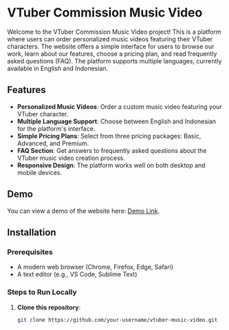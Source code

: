 # VTuber Commission Music Video

Welcome to the VTuber Commission Music Video project! This is a platform where users can order personalized music videos featuring their VTuber characters. The website offers a simple interface for users to browse our work, learn about our features, choose a pricing plan, and read frequently asked questions (FAQ). The platform supports multiple languages, currently available in English and Indonesian.

## Features

- **Personalized Music Videos**: Order a custom music video featuring your VTuber character.
- **Multiple Language Support**: Choose between English and Indonesian for the platform's interface.
- **Simple Pricing Plans**: Select from three pricing packages: Basic, Advanced, and Premium.
- **FAQ Section**: Get answers to frequently asked questions about the VTuber music video creation process.
- **Responsive Design**: The platform works well on both desktop and mobile devices.

## Demo

You can view a demo of the website here: [Demo Link](https://music-video-vtuber.vercel.app/).

## Installation

### Prerequisites

- A modern web browser (Chrome, Firefox, Edge, Safari)
- A text editor (e.g., VS Code, Sublime Text)

### Steps to Run Locally

1. **Clone this repository**:
   ```bash
   git clone https://github.com/your-username/vtuber-music-video.git
